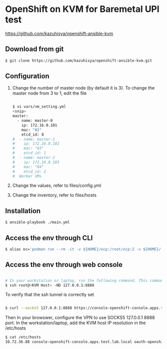 # OpenShift on KVM for Baremetal UPI test

<https://github.com/kazuhisya/openshift-ansible-kvm>

## Download from git

```bash
$ git clone https://github.com/kazuhisya/openshift-ansible-kvm.git
```

## Configuration

1. Change the number of master node (by default it is 3).
   To change the master node from 3 to 1, edit the file

    ```bash

    $ vi vars/vm_setting.yml
    <snip>
    master:
      - name: master-0
        ip: 172.16.0.101
        mac: "02"
        etcd_id: 0
    #  - name: master-1
    #    ip: 172.16.0.102
    #    mac: "03"
    #    etcd_id: 1
    #  - name: master-2
    #    ip: 172.16.0.103
    #    mac: "04"
    #    etcd_id: 2
    #  Worker VMs
    ```

2. Change the values, refer to files/config.yml
3. Change the inventory, refer to files/hosts

## Installation

```bash
$ ansible-playbook ./main.yml
```

## Access the env through CLI

```bash
$ alias oc='podman run --rm -it -v ${HOME}/ocp:/root/ocp:Z -v ${HOME}/.kube:/root/.kube:Z registry.redhat.io/openshift4/ose-cli-rhel9:v4.18.0-202503210101.p0.geb9bc9b.assembly.stream.el9 oc'
```

## Access the env through web console

```bash

# In your workstation or laptop, run the following command. This command will hang to intiiate a ssh tunnel form your workstation to the KVM host
$ ssh root@<KVM Host> -ND 127.0.0.1:8888

```

To verify that the ssh tunnel is correctly set

```bash

$ curl --socks5 127.0.0.1:8888 https://console-openshift-console.apps.test.lab.local -k

```

Then In your browswer, configure the VPN to use SOCKS5 127.0.0.1 8888 port. In the workstation/laptop, add the KVM host IP resolution in the /etc/hosts

```bash
$ cat /etc/hosts
10.72.36.88 console-openshift-console.apps.test.lab.local oauth-openshift.apps.test.lab.local

```

